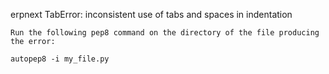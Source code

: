 erpnext TabError: inconsistent use of tabs and spaces in indentation

    Run the following pep8 command on the directory of the file producing the error:

    autopep8 -i my_file.py
